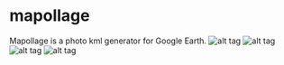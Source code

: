 # mapollage
Mapollage is a photo kml generator for Google Earth.
![alt tag](https://trixon.se/wp-content/uploads/2017/02/mapollage_demo.png)
![alt tag](https://trixon.se/files/screenshots/mapollage_appstream01.png)
![alt tag](https://trixon.se/wp-content/uploads/Screenshot_20180422_140414-768x673.png)
![alt tag](https://trixon.se/wp-content/uploads/Screenshot_20180422_140333-768x599.png)
